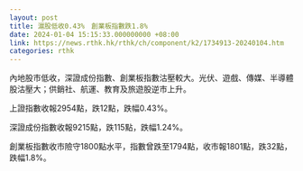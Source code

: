 ```yaml
---
layout: post
title: 滬股低收0.43%　創業板指數跌1.8%
date: 2024-01-04 15:15:33.000000000 +08:00
link: https://news.rthk.hk/rthk/ch/component/k2/1734913-20240104.htm
categories: rthk
---
```


內地股市低收，深證成份指數、創業板指數沽壓較大。光伏、遊戲、傳媒、半導體股沽壓大；供銷社、航運、教育及旅遊股逆市上升。

上證指數收報2954點，跌12點，跌幅0.43%。

深證成份指數收報9215點，跌115點，跌幅1.24%。

創業板指數收市險守1800點水平，指數曾跌至1794點，收市報1801點，跌32點，跌幅1.8%。
